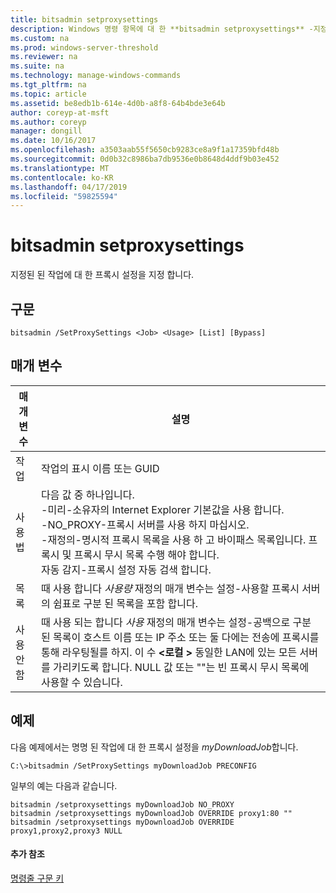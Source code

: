 ```yaml
---
title: bitsadmin setproxysettings
description: Windows 명령 항목에 대 한 **bitsadmin setproxysettings** -지정된 된 된 작업에 대 한 프록시 설정을 지정 합니다.
ms.custom: na
ms.prod: windows-server-threshold
ms.reviewer: na
ms.suite: na
ms.technology: manage-windows-commands
ms.tgt_pltfrm: na
ms.topic: article
ms.assetid: be8edb1b-614e-4d0b-a8f8-64b4bde3e64b
author: coreyp-at-msft
ms.author: coreyp
manager: dongill
ms.date: 10/16/2017
ms.openlocfilehash: a3503aab55f5650cb9283ce8a9f1a17359bfd48b
ms.sourcegitcommit: 0d0b32c8986ba7db9536e0b8648d4ddf9b03e452
ms.translationtype: MT
ms.contentlocale: ko-KR
ms.lasthandoff: 04/17/2019
ms.locfileid: "59825594"
---
```

# <a name="bitsadmin-setproxysettings"></a>bitsadmin setproxysettings



지정된 된 작업에 대 한 프록시 설정을 지정 합니다.

## <a name="syntax"></a>구문

```
bitsadmin /SetProxySettings <Job> <Usage> [List] [Bypass]
```

## <a name="parameters"></a>매개 변수

|매개 변수|설명|
|---------|-----------|
|작업|작업의 표시 이름 또는 GUID|
|사용법|다음 값 중 하나입니다.</br>-미리-소유자의 Internet Explorer 기본값을 사용 합니다.</br>-NO_PROXY-프록시 서버를 사용 하지 마십시오.</br>-재정의-명시적 프록시 목록을 사용 하 고 바이패스 목록입니다. 프록시 및 프록시 무시 목록 수행 해야 합니다.</br>자동 감지-프록시 설정 자동 검색 합니다.|
|목록|때 사용 합니다 *사용량* 재정의 매개 변수는 설정-사용할 프록시 서버의 쉼표로 구분 된 목록을 포함 합니다.|
|사용 안 함|때 사용 되는 합니다 *사용* 재정의 매개 변수는 설정-공백으로 구분 된 목록이 호스트 이름 또는 IP 주소 또는 둘 다에는 전송에 프록시를 통해 라우팅될를 하지. 이 수  **\<로컬 >** 동일한 LAN에 있는 모든 서버를 가리키도록 합니다. NULL 값 또는 ""는 빈 프록시 무시 목록에 사용할 수 있습니다.|

## <a name="BKMK_examples"></a>예제

다음 예제에서는 명명 된 작업에 대 한 프록시 설정을 *myDownloadJob*합니다.

```
C:\>bitsadmin /SetProxySettings myDownloadJob PRECONFIG
```

일부의 예는 다음과 같습니다.

```
bitsadmin /setproxysettings myDownloadJob NO_PROXY
bitsadmin /setproxysettings myDownloadJob OVERRIDE proxy1:80 ""
bitsadmin /setproxysettings myDownloadJob OVERRIDE proxy1,proxy2,proxy3 NULL
```

#### <a name="additional-references"></a>추가 참조

[명령줄 구문 키](command-line-syntax-key.md)